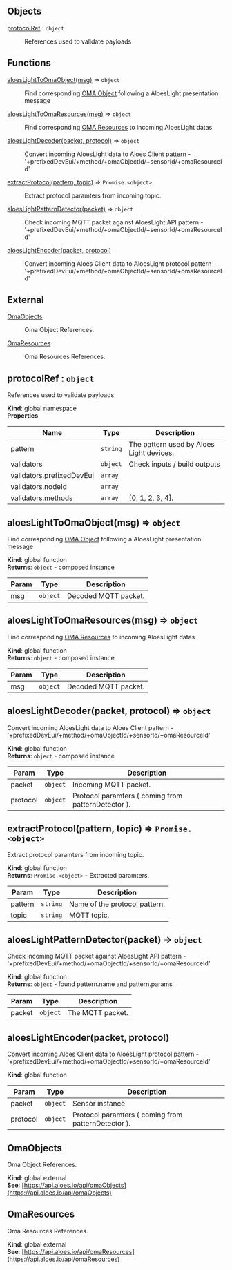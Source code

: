 ## Objects

<dl>
<dt><a href="#protocolRef">protocolRef</a> : <code>object</code></dt>
<dd><p>References used to validate payloads</p>
</dd>
</dl>

## Functions

<dl>
<dt><a href="#aloesLightToOmaObject">aloesLightToOmaObject(msg)</a> ⇒ <code>object</code></dt>
<dd><p>Find corresponding <a href="/aloeslight/#omaobjects">OMA Object</a> following a AloesLight presentation message</p>
</dd>
<dt><a href="#aloesLightToOmaResources">aloesLightToOmaResources(msg)</a> ⇒ <code>object</code></dt>
<dd><p>Find corresponding <a href="/aloeslight/#omaresources">OMA Resources</a> to incoming AloesLight datas</p>
</dd>
<dt><a href="#aloesLightDecoder">aloesLightDecoder(packet, protocol)</a> ⇒ <code>object</code></dt>
<dd><p>Convert incoming AloesLight data to Aloes Client
pattern - &#39;+prefixedDevEui/+method/+omaObjectId/+sensorId/+omaResourceId&#39;</p>
</dd>
<dt><a href="#extractProtocol">extractProtocol(pattern, topic)</a> ⇒ <code>Promise.&lt;object&gt;</code></dt>
<dd><p>Extract protocol paramters from incoming topic.</p>
</dd>
<dt><a href="#aloesLightPatternDetector">aloesLightPatternDetector(packet)</a> ⇒ <code>object</code></dt>
<dd><p>Check incoming MQTT packet against AloesLight API
pattern - &#39;+prefixedDevEui/+method/+omaObjectId/+sensorId/+omaResourceId&#39;</p>
</dd>
<dt><a href="#aloesLightEncoder">aloesLightEncoder(packet, protocol)</a></dt>
<dd><p>Convert incoming Aloes Client data to AloesLight protocol
pattern - &#39;+prefixedDevEui/+method/+omaObjectId/+sensorId/+omaResourceId&#39;</p>
</dd>
</dl>

## External

<dl>
<dt><a href="#external_OmaObjects">OmaObjects</a></dt>
<dd><p>Oma Object References.</p>
</dd>
<dt><a href="#external_OmaResources">OmaResources</a></dt>
<dd><p>Oma Resources References.</p>
</dd>
</dl>

<a name="protocolRef"></a>

## protocolRef : <code>object</code>
References used to validate payloads

**Kind**: global namespace  
**Properties**

| Name | Type | Description |
| --- | --- | --- |
| pattern | <code>string</code> | The pattern used by Aloes Light devices. |
| validators | <code>object</code> | Check inputs / build outputs |
| validators.prefixedDevEui | <code>array</code> |  |
| validators.nodeId | <code>array</code> |  |
| validators.methods | <code>array</code> | [0, 1, 2, 3, 4]. |

<a name="aloesLightToOmaObject"></a>

## aloesLightToOmaObject(msg) ⇒ <code>object</code>
Find corresponding [OMA Object](/aloeslight/#omaobjects) following a AloesLight presentation message

**Kind**: global function  
**Returns**: <code>object</code> - composed instance  

| Param | Type | Description |
| --- | --- | --- |
| msg | <code>object</code> | Decoded MQTT packet. |

<a name="aloesLightToOmaResources"></a>

## aloesLightToOmaResources(msg) ⇒ <code>object</code>
Find corresponding [OMA Resources](/aloeslight/#omaresources) to incoming AloesLight datas

**Kind**: global function  
**Returns**: <code>object</code> - composed instance  

| Param | Type | Description |
| --- | --- | --- |
| msg | <code>object</code> | Decoded MQTT packet. |

<a name="aloesLightDecoder"></a>

## aloesLightDecoder(packet, protocol) ⇒ <code>object</code>
Convert incoming AloesLight data to Aloes Client
pattern - '+prefixedDevEui/+method/+omaObjectId/+sensorId/+omaResourceId'

**Kind**: global function  
**Returns**: <code>object</code> - composed instance  

| Param | Type | Description |
| --- | --- | --- |
| packet | <code>object</code> | Incoming MQTT packet. |
| protocol | <code>object</code> | Protocol paramters ( coming from patternDetector ). |

<a name="extractProtocol"></a>

## extractProtocol(pattern, topic) ⇒ <code>Promise.&lt;object&gt;</code>
Extract protocol paramters from incoming topic.

**Kind**: global function  
**Returns**: <code>Promise.&lt;object&gt;</code> - Extracted paramters.  

| Param | Type | Description |
| --- | --- | --- |
| pattern | <code>string</code> | Name of the protocol pattern. |
| topic | <code>string</code> | MQTT topic. |

<a name="aloesLightPatternDetector"></a>

## aloesLightPatternDetector(packet) ⇒ <code>object</code>
Check incoming MQTT packet against AloesLight API
pattern - '+prefixedDevEui/+method/+omaObjectId/+sensorId/+omaResourceId'

**Kind**: global function  
**Returns**: <code>object</code> - found pattern.name and pattern.params  

| Param | Type | Description |
| --- | --- | --- |
| packet | <code>object</code> | The MQTT packet. |

<a name="aloesLightEncoder"></a>

## aloesLightEncoder(packet, protocol)
Convert incoming Aloes Client data to AloesLight protocol
pattern - '+prefixedDevEui/+method/+omaObjectId/+sensorId/+omaResourceId'

**Kind**: global function  

| Param | Type | Description |
| --- | --- | --- |
| packet | <code>object</code> | Sensor instance. |
| protocol | <code>object</code> | Protocol paramters ( coming from patternDetector ). |

<a name="external_OmaObjects"></a>

## OmaObjects
Oma Object References.

**Kind**: global external  
**See**: [https://api.aloes.io/api/omaObjects](https://api.aloes.io/api/omaObjects)  
<a name="external_OmaResources"></a>

## OmaResources
Oma Resources References.

**Kind**: global external  
**See**: [https://api.aloes.io/api/omaResources](https://api.aloes.io/api/omaResources)  

